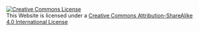 <a rel="license" href="http://creativecommons.org/licenses/by-sa/4.0/"><img alt="Creative Commons License" style="border-width:0" src="https://i.creativecommons.org/l/by-sa/4.0/80x15.png" /></a><br />This Website is licensed under a <a rel="license" href="http://creativecommons.org/licenses/by-sa/4.0/">Creative Commons Attribution-ShareAlike 4.0 International License</a>
